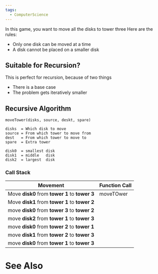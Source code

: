 ```yaml
---
tags:
  - ComputerScience
---
```

In this game, you want to move all the disks to tower three
Here are the rules:
- Only one disk can be moved at a time
- A disk cannot be placed on a smaller disk

## Suitable for Recursion?
This is perfect for recursion, because of two things
- There is a base case
- The problem gets iteratively smaller

## Recursive Algorithm
```
moveTower(disks, source, deskt, spare)

disks  = Which disk to move
source = From which tower to move from
dest   = From which tower to move to
spare  = Extra tower

disk0  = smallest disk
disk1  = middle   disk
disk2  = largest  disk
```

### Call Stack

| Movement                                     | Function Call |
| -------------------------------------------- | ------------- |
| Move **disk0** from **tower 1** to **tower 3** | moveTOwer     |
| Move **disk1** from **tower 1** to **tower 2**   |               |
| move **disk0** from **tower 3** to **tower 2**     |               |
| move **disk2** from **tower 1** to **tower 3**   |               |
| move **disk0** from **tower 2** to **tower 1**       |               |
| move **disk1** from **tower 2** to **tower 3**       |               |
| move **disk0** from **tower 1** to **tower 3**       |               |

# See Also